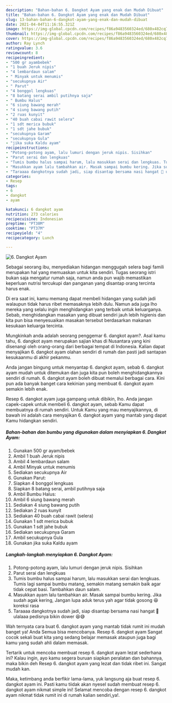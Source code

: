 ```yaml
---
description: "Bahan-bahan 6. Dangkot Ayam yang enak dan Mudah Dibuat"
title: "Bahan-bahan 6. Dangkot Ayam yang enak dan Mudah Dibuat"
slug: 13-bahan-bahan-6-dangkot-ayam-yang-enak-dan-mudah-dibuat
date: 2021-04-04T11:16:55.321Z
image: https://img-global.cpcdn.com/recipes/f86a9483560324ed/680x482cq70/6-dangkot-ayam-foto-resep-utama.jpg
thumbnail: https://img-global.cpcdn.com/recipes/f86a9483560324ed/680x482cq70/6-dangkot-ayam-foto-resep-utama.jpg
cover: https://img-global.cpcdn.com/recipes/f86a9483560324ed/680x482cq70/6-dangkot-ayam-foto-resep-utama.jpg
author: Ray Lynch
ratingvalue: 3.6
reviewcount: 8
recipeingredient:
- "500 gr ayambebek"
- "1 buah Jeruk nipis"
- "4 lembardaun salam"
- " Minyak untuk menumis"
- "secukupnya Air"
- " Parut"
- "4 bonggol lengkuas"
- "8 batang serai ambil putihnya saja"
- " Bumbu Halus"
- "6 siung bawang merah"
- "4 siung bawang putih"
- "2 ruas kunyit"
- "40 buah cabai rawit selera"
- "1 sdt merica bubuk"
- "1 sdt jahe bubuk"
- "secukupnya Garam"
- "secukupnya Gula"
- "jika suka Kaldu ayam"
recipeinstructions:
- "Potong-potong ayam, lalu lumuri dengan jeruk nipis. Sisihkan"
- "Parut serai dan lengkuas"
- "Tumis bumbu halus sampai harum, lalu masukkan serai dan lengkuas. Tumis lagi sampai bumbu matang, semakin matang semakin baik agar tidak cepat basi. Tambahkan daun salam."
- "Masukkan ayam lalu tambahkan air. Masak sampai bumbu kering. Jika sudah agak kering, Jangan lupa aduk terus yah agar tidak gosong 😆 koreksi rasa"
- "Taraaaa dangkotnya sudah jadi, siap disantap bersama nasi hangat 🥰 ulalaaa pedisnya bikin dower 😆😅"
categories:
- Resep
tags:
- 6
- dangkot
- ayam

katakunci: 6 dangkot ayam 
nutrition: 273 calories
recipecuisine: Indonesian
preptime: "PT30M"
cooktime: "PT37M"
recipeyield: "4"
recipecategory: Lunch

---
```



![6. Dangkot Ayam](https://img-global.cpcdn.com/recipes/f86a9483560324ed/680x482cq70/6-dangkot-ayam-foto-resep-utama.jpg)

Sebagai seorang ibu, menyediakan hidangan menggugah selera bagi famili merupakan hal yang memuaskan untuk kita sendiri. Tugas seorang istri bukan saja mengatur rumah saja, namun anda pun wajib memastikan keperluan nutrisi tercukupi dan panganan yang disantap orang tercinta harus enak.

Di era  saat ini, kamu memang dapat membeli hidangan yang sudah jadi walaupun tidak harus ribet memasaknya lebih dulu. Namun ada juga lho mereka yang selalu ingin menghidangkan yang terbaik untuk keluarganya. Sebab, menghidangkan masakan yang dibuat sendiri jauh lebih higienis dan kita pun bisa menyesuaikan masakan tersebut berdasarkan makanan kesukaan keluarga tercinta. 



Mungkinkah anda adalah seorang penggemar 6. dangkot ayam?. Asal kamu tahu, 6. dangkot ayam merupakan sajian khas di Nusantara yang kini disenangi oleh orang-orang dari berbagai tempat di Indonesia. Kalian dapat menyajikan 6. dangkot ayam olahan sendiri di rumah dan pasti jadi santapan kesukaanmu di akhir pekanmu.

Anda jangan bingung untuk menyantap 6. dangkot ayam, sebab 6. dangkot ayam mudah untuk ditemukan dan juga kita pun boleh menghidangkannya sendiri di rumah. 6. dangkot ayam boleh dibuat memalui berbagai cara. Kini pun ada banyak banget cara kekinian yang membuat 6. dangkot ayam semakin lebih enak.

Resep 6. dangkot ayam juga gampang untuk dibikin, lho. Anda jangan capek-capek untuk membeli 6. dangkot ayam, sebab Kamu dapat membuatnya di rumah sendiri. Untuk Kamu yang mau menyajikannya, di bawah ini adalah cara menyajikan 6. dangkot ayam yang mantab yang dapat Kamu hidangkan sendiri.

<!--inarticleads1-->

##### Bahan-bahan dan bumbu yang digunakan dalam menyiapkan 6. Dangkot Ayam:

1. Gunakan 500 gr ayam/bebek
1. Ambil 1 buah Jeruk nipis
1. Ambil 4 lembardaun salam
1. Ambil  Minyak untuk menumis
1. Sediakan secukupnya Air
1. Gunakan  Parut:
1. Siapkan 4 bonggol lengkuas
1. Siapkan 8 batang serai, ambil putihnya saja
1. Ambil  Bumbu Halus:
1. Ambil 6 siung bawang merah
1. Sediakan 4 siung bawang putih
1. Sediakan 2 ruas kunyit
1. Sediakan 40 buah cabai rawit (selera)
1. Gunakan 1 sdt merica bubuk
1. Gunakan 1 sdt jahe bubuk
1. Sediakan secukupnya Garam
1. Ambil secukupnya Gula
1. Gunakan jika suka Kaldu ayam




<!--inarticleads2-->

##### Langkah-langkah menyiapkan 6. Dangkot Ayam:

1. Potong-potong ayam, lalu lumuri dengan jeruk nipis. Sisihkan
1. Parut serai dan lengkuas
1. Tumis bumbu halus sampai harum, lalu masukkan serai dan lengkuas. Tumis lagi sampai bumbu matang, semakin matang semakin baik agar tidak cepat basi. Tambahkan daun salam.
1. Masukkan ayam lalu tambahkan air. Masak sampai bumbu kering. Jika sudah agak kering, Jangan lupa aduk terus yah agar tidak gosong 😆 koreksi rasa
1. Taraaaa dangkotnya sudah jadi, siap disantap bersama nasi hangat 🥰 ulalaaa pedisnya bikin dower 😆😅




Wah ternyata cara buat 6. dangkot ayam yang mantab tidak rumit ini mudah banget ya! Anda Semua bisa mencobanya. Resep 6. dangkot ayam Sangat cocok sekali buat kita yang sedang belajar memasak ataupun juga bagi kamu yang sudah ahli dalam memasak.

Tertarik untuk mencoba membuat resep 6. dangkot ayam lezat sederhana ini? Kalau ingin, ayo kamu segera buruan siapkan peralatan dan bahannya, maka bikin deh Resep 6. dangkot ayam yang lezat dan tidak ribet ini. Sangat mudah kan. 

Maka, ketimbang anda berfikir lama-lama, yuk langsung aja buat resep 6. dangkot ayam ini. Pasti kamu tiidak akan nyesel sudah membuat resep 6. dangkot ayam nikmat simple ini! Selamat mencoba dengan resep 6. dangkot ayam nikmat tidak rumit ini di rumah kalian sendiri,ya!.

